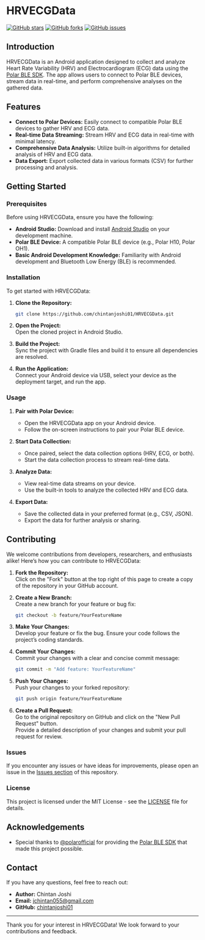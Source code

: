 
# HRVECGData

[![GitHub stars](https://img.shields.io/github/stars/chintanjoshi01/HRVECGData.svg?style=social)](https://github.com/chintanjoshi01/HRVECGData/stargazers)
[![GitHub forks](https://img.shields.io/github/forks/chintanjoshi01/HRVECGData.svg?style=social)](https://github.com/chintanjoshi01/HRVECGData/network/members)
[![GitHub issues](https://img.shields.io/github/issues/chintanjoshi01/HRVECGData.svg)](https://github.com/chintanjoshi01/HRVECGData/issues)

## Introduction

HRVECGData is an Android application designed to collect and analyze Heart Rate Variability (HRV) and Electrocardiogram (ECG) data using the [Polar BLE SDK](https://github.com/polarofficial/polar-ble-sdk). The app allows users to connect to Polar BLE devices, stream data in real-time, and perform comprehensive analyses on the gathered data.

## Features

- **Connect to Polar Devices:** Easily connect to compatible Polar BLE devices to gather HRV and ECG data.
- **Real-time Data Streaming:** Stream HRV and ECG data in real-time with minimal latency.
- **Comprehensive Data Analysis:** Utilize built-in algorithms for detailed analysis of HRV and ECG data.
- **Data Export:** Export collected data in various formats (CSV) for further processing and analysis.

## Getting Started

### Prerequisites

Before using HRVECGData, ensure you have the following:

- **Android Studio:** Download and install [Android Studio](https://developer.android.com/studio) on your development machine.
- **Polar BLE Device:** A compatible Polar BLE device (e.g., Polar H10, Polar OH1).
- **Basic Android Development Knowledge:** Familiarity with Android development and Bluetooth Low Energy (BLE) is recommended.

### Installation

To get started with HRVECGData:

1. **Clone the Repository:**
   ```bash
   git clone https://github.com/chintanjoshi01/HRVECGData.git
   ```

2. **Open the Project:**  
   Open the cloned project in Android Studio.

3. **Build the Project:**  
   Sync the project with Gradle files and build it to ensure all dependencies are resolved.

4. **Run the Application:**  
   Connect your Android device via USB, select your device as the deployment target, and run the app.

### Usage

1. **Pair with Polar Device:**  
   - Open the HRVECGData app on your Android device.
   - Follow the on-screen instructions to pair your Polar BLE device.

2. **Start Data Collection:**  
   - Once paired, select the data collection options (HRV, ECG, or both).
   - Start the data collection process to stream real-time data.

3. **Analyze Data:**  
   - View real-time data streams on your device.
   - Use the built-in tools to analyze the collected HRV and ECG data.

4. **Export Data:**  
   - Save the collected data in your preferred format (e.g., CSV, JSON).
   - Export the data for further analysis or sharing.

## Contributing

We welcome contributions from developers, researchers, and enthusiasts alike! Here’s how you can contribute to HRVECGData:

1. **Fork the Repository:**  
   Click on the "Fork" button at the top right of this page to create a copy of the repository in your GitHub account.

2. **Create a New Branch:**  
   Create a new branch for your feature or bug fix:
   ```bash
   git checkout -b feature/YourFeatureName
   ```

3. **Make Your Changes:**  
   Develop your feature or fix the bug. Ensure your code follows the project’s coding standards.

4. **Commit Your Changes:**  
   Commit your changes with a clear and concise commit message:
   ```bash
   git commit -m "Add feature: YourFeatureName"
   ```

5. **Push Your Changes:**  
   Push your changes to your forked repository:
   ```bash
   git push origin feature/YourFeatureName
   ```

6. **Create a Pull Request:**  
   Go to the original repository on GitHub and click on the "New Pull Request" button.  
   Provide a detailed description of your changes and submit your pull request for review.

### Issues

If you encounter any issues or have ideas for improvements, please open an issue in the [Issues section](https://github.com/chintanjoshi01/HRVECGData/issues) of this repository.

### License

This project is licensed under the MIT License - see the [LICENSE](LICENSE) file for details.

## Acknowledgements

- Special thanks to [@polarofficial](https://github.com/polarofficial) for providing the [Polar BLE SDK](https://github.com/polarofficial/polar-ble-sdk) that made this project possible.


## Contact

If you have any questions, feel free to reach out:

- **Author:** Chintan Joshi  
- **Email:** [jchintan055@gmail.com](mailto:jchintan055@gmail.com)  
- **GitHub:** [chintanjoshi01](https://github.com/chintanjoshi01)

---

Thank you for your interest in HRVECGData! We look forward to your contributions and feedback.

